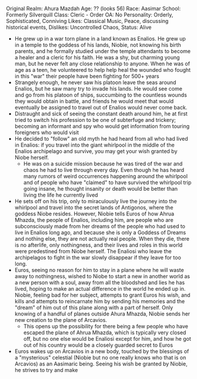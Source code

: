 Original Realm: Ahura Mazdah 
Age: ?? (looks 56)
Race: Aasimar
School: Formerly Silverquill
Class: Cleric - Order
OA: No
Personality: Orderly, Sophisticated, Conniving
Likes: Classical Music, Peace, discussing historical events, 
Dislikes: Uncontrolled Chaos, 
Status: Alive

- He grew up in a war torn plane in a land known as Enalios. He grew up in a temple to the goddess of his lands, Niobie, not knowing his birth parents, and he formally studied under the temple attendants to become a healer and a cleric for his faith. He was a shy, but charming young man, but he never felt any close relationship to anyone. When he was of age as a teen, he volunteered to help help heal the wounded who fought in this "war" their people have been fighting for 500+ years
- Strangely enough, he never saw his platoon leave the seas around Enalios, but he saw many try to invade his lands. He would see come and go from his platoon of ships, succumbing to the countless wounds they would obtain in battle, and friends he would meet that would eventually be assigned to travel out of Enalios would never come back. 
- Distraught and sick of seeing the constant death around him, he at first tried to switch his profession to be one of subterfuge and trickery; becoming an informant and spy who would get information from touring foreigners who would visit 
- He decided to "follow" an old myth he had heard from all who had lived in Enalios: if you travel into the giant whirlpool in the middle of the Enalios archipelago and survive, you may get your wish granted by Niobe herself.
	- He was on a suicide mission because he was tired of the war and chaos he had to live through every day. Even though he has heard many rumors of weird occurrences happening around the whirlpool and of people who have "claimed" to have survived the whirlpool trip going insane, he thought insanity or death would be better than living the life he currently lived
- He sets off on his trip, only to miraculously live the journey into the whirlpool and travel into the secret lands of Antigonos, where the goddess Niobe resides. However, Niobie tells Euros of how Ahrua Mhazda, the people of Enalios, including him, are people who are subconsciously made from her dreams of the people who had used to live in Enalios long ago, and because she is only a Goddess of Dreams and nothing else, they are not actually real people. When they die, there is no afterlife, only nothingness, and their lives and roles in this world were predestined from Niobe herself. The Enaliosi who leave the archipelagos to fight in the war slowly disappear if they leave for too long.  
- Euros, seeing no reason for him to stay in a plane where he will waste away to nothingness, wished to Niobe to start a new in another world as a new person with a soul, away from all the bloodshed and lies he has lived, hoping to make an actual difference in the world he ended up in. Niobie, feeling bad for her subject, attempts to grant Euros his wish, and kills and attempts to reincarnate him by sending his memories and the "dream" of him out of this plane along with a part of herself. Only knowing of a handful of planes outside Ahura Mhazda, Niobie sends her new creation to the plane of Arcavios. 
	- This opens up the possibility for there being a few people who have escaped the plane of Ahrua Mhazda, which is typically very closed off, but no one else would be Enaliosi except for him, and how he got out of his country would be a closely guarded secret to Euros
- Euros wakes up on Arcavios in a new body, touched by the blessings of a "mysterious" celestial (Niobie but no one really knows who that is on Arcavios) as an Aasimaric being. Seeing his wish be granted by Niobie, he strives to try and make 